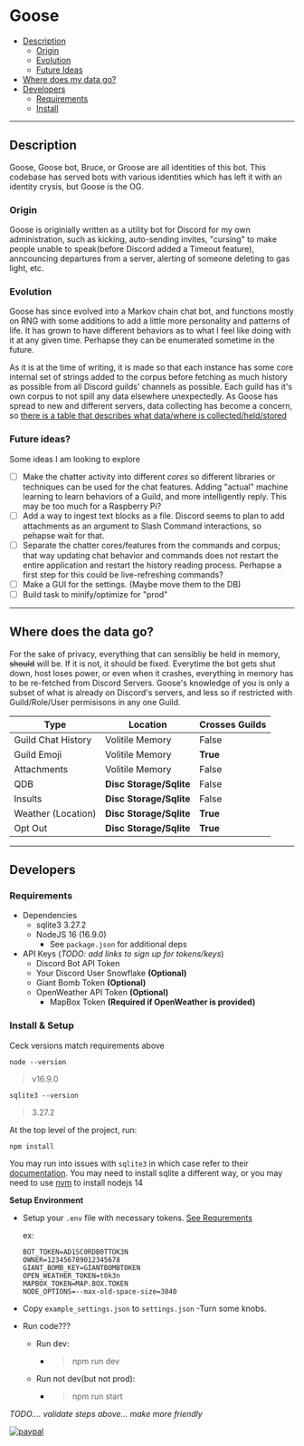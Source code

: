 # Goose
- [Description](#description)
    - [Origin](#origin)
    - [Evolution](#evolution)
    - [Future Ideas](#future-ideas)
- [Where does my data go?](#where-does-the-data-go)
- [Developers](#developers)
    - [Requirements](#requirements)
    - [Install](#install--setup)
---
## Description
Goose, Goose bot, Bruce, or Groose are all identities of this bot. This codebase has served bots with various identities which has left it with an identity crysis, but Goose is the OG.

### **Origin**
Goose is originially written as a utility bot for Discord for my own administration, such as kicking, auto-sending invites, "cursing" to make people unable to speak(before Discord added a Timeout feature), anncouncing departures from a server, alerting of someone deleting to gas light, etc.

### **Evolution**
Goose has since evolved into a Markov chain chat bot, and functions mostly on RNG with some additions to add a little more personality and patterns of life. It has grown to have different behaviors as to what I feel like doing with it at any given time. Perhapse they can be enumerated sometime in the future.

As it is at the time of writing, it is made so that each instance has some core internal set of strings added to the corpus before fetching as much history as possible from all Discord guilds' channels as possible. Each guild has it's own corpus to not spill any data elsewhere unexpectedly. As Goose has spread to new and different servers, data collecting has become a concern, so [there is a table that describes what data/where is collected/held/stored](#data-table)

### **Future ideas?**
Some ideas I am looking to explore
- [ ] Make the chatter activity into different *cores* so different libraries or techniques can be used for the chat features. Adding "actual" machine learning to learn behaviors of a Guild, and more intelligently reply. This may be too much for a Raspberry Pi?
- [ ] Add a way to ingest text blocks as a file. Discord seems to plan to add attachments as an argument to Slash Command interactions, so pehapse wait for that.
- [ ] Separate the chatter cores/features from the commands and corpus; that way updating chat behavior and commands does not restart the entire application and restart the history reading process. Perhapse a first step for this could be live-refreshing commands?
- [ ] Make a GUI for the settings. (Maybe move them to the DB)
- [ ] Build task to minify/optimize for "prod"
---
## Where does the data go?
For the sake of privacy, everything that can sensibliy be held in memory, ~~should~~ will be. If it is not, it should be fixed. Everytime the bot gets shut down, host loses power, or even when it crashes, everything in memory has to be re-fetched from Discord Servers. Goose's knowledge of you is only a subset of what is already on Discord's servers, and less so if restricted with Guild/Role/User permisisons in any one Guild.

| Type | Location | Crosses Guilds |
|------|----------|----------------|
| Guild Chat History | Volitile Memory | False |
| Guild Emoji | Volitile Memory | **True** |
| Attachments | Volitile Memory | False |
| QDB | **Disc Storage/Sqlite** | False |
| Insults | **Disc Storage/Sqlite** | False |
| Weather (Location) | **Disc Storage/Sqlite** | **True** |
| Opt Out | **Disc Storage/Sqlite** | **True** |
---
## Developers
### Requirements
- Dependencies
    - sqlite3 3.27.2
    - NodeJS 16 (16.9.0)
        - See `package.json` for additional deps
- API Keys (*TODO: add links to sign up for tokens/keys*)
    - Discord Bot API Token
    - Your Discord User Snowflake **(Optional)**
    - Giant Bomb Token **(Optional)**
    - OpenWeather API Token **(Optional)**
        - MapBox Token **(Required if OpenWeather is provided)**
### Install & Setup
Ceck versions match requirements above
```
node --version
```
> v16.9.0
```
sqlite3 --version
```
> 3.27.2


At the top level of the project, run:
```
npm install
```
You may run into issues with `sqlite3` in which case refer to their [documentation](#https://www.npmjs.com/package/sqlite3). You may need to install sqlite a different way, or you may need to use [nvm](https://github.com/nvm-sh/nvm#installing-and-updating) to install nodejs 14

**Setup Environment**

- Setup your `.env` file with necessary tokens. [See Requrements](#requirements)

    ex:
    ```
    BOT_TOKEN=AD1SC0RDB0TTOK3N
    OWNER=123456789012345678
    GIANT_BOMB_KEY=GIANTBOMBTOKEN
    OPEN_WEATHER_TOKEN=t0k3n
    MAPBOX_TOKEN=MAP.BOX.TOKEN
    NODE_OPTIONS=--max-old-space-size=3840
    ```
- Copy `example_settings.json` to `settings.json`
    -Turn some knobs.
- Run code???
    - Run dev:
        - >npm run dev
    - Run not dev(but not prod):
        - >npm run start

*TODO.... validate steps above... make more friendly*

[![paypal](https://www.paypalobjects.com/en_US/i/btn/btn_donate_LG.gif)](https://www.paypal.com/donate/?business=DEY2DJJ8WZ2SL&no_recurring=0&currency_code=USD&item_name=GOOSE+BOT)
